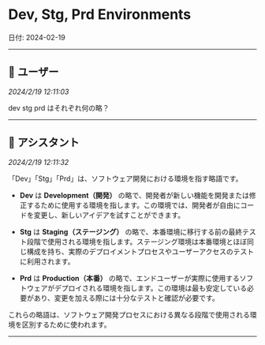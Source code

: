 # Dev, Stg, Prd Environments

日付: 2024-02-19

---

## 👤 ユーザー
*2024/2/19 12:11:03*

dev stg prd はそれぞれ何の略？

---

## 🤖 アシスタント
*2024/2/19 12:11:32*

「Dev」「Stg」「Prd」は、ソフトウェア開発における環境を指す略語です。

- **Dev** は **Development（開発）** の略で、開発者が新しい機能を開発または修正するために使用する環境を指します。この環境では、開発者が自由にコードを変更し、新しいアイデアを試すことができます。

- **Stg** は **Staging（ステージング）** の略で、本番環境に移行する前の最終テスト段階で使用される環境を指します。ステージング環境は本番環境とほぼ同じ構成を持ち、実際のデプロイメントプロセスやユーザーアクセスのテストに利用されます。

- **Prd** は **Production（本番）** の略で、エンドユーザーが実際に使用するソフトウェアがデプロイされる環境を指します。この環境は最も安定している必要があり、変更を加える際には十分なテストと確認が必要です。

これらの略語は、ソフトウェア開発プロセスにおける異なる段階で使用される環境を区別するために使われます。

---
